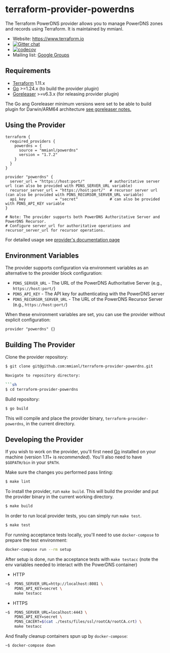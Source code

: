 # terraform-provider-powerdns

The Terraform PowerDNS provider allows you to manage PowerDNS zones and records using Terraform. It is maintained by mmianl.

- Website: https://www.terraform.io
- [![Gitter chat](https://badges.gitter.im/hashicorp-terraform/Lobby.png)](https://gitter.im/hashicorp-terraform/Lobby)
- [![codecov](https://codecov.io/gh/mmianl/terraform-provider-powerdns/branch/main/graph/badge.svg)](https://codecov.io/gh/mmianl/terraform-provider-powerdns)
- Mailing list: [Google Groups](http://groups.google.com/group/terraform-tool)

## Requirements

- [Terraform](https://www.terraform.io/downloads.html) 1.11.x
- [Go](https://golang.org/doc/install) >=1.24.x (to build the provider plugin)
- [Goreleaser](https://goreleaser.com) >=v6.3.x (for releasing provider plugin)

The Go ang Goreleaser minimum versions were set to be able to build plugin for Darwin/ARM64 architecture [see goreleaser notes.](https://goreleaser.com/deprecations/#builds-for-darwinarm64)

## Using the Provider

```hcl
terraform {
  required_providers {
    powerdns = {
      source = "mmianl/powerdns"
      version = "1.7.2"
    }
  }
}

provider "powerdns" {
  server_url = "https://host:port/"           # authoritative server url (can also be provided with PDNS_SERVER_URL variable)
  recursor_server_url = "https://host:port/"  # recursor server url (can also be provided with PDNS_RECURSOR_SERVER_URL variable)
  api_key             = "secret"              # can also be provided with PDNS_API_KEY variable
}

# Note: The provider supports both PowerDNS Authoritative Server and PowerDNS Recursor.
# Configure server_url for authoritative operations and recursor_server_url for recursor operations.
```

For detailed usage see [provider's documentation page](https://registry.terraform.io/providers/mmianl/powerdns/latest/docs)

## Environment Variables

The provider supports configuration via environment variables as an alternative to the provider block configuration:

- `PDNS_SERVER_URL` - The URL of the PowerDNS Authoritative Server (e.g., `https://host:port/`)
- `PDNS_API_KEY` - The API key for authenticating with the PowerDNS server
- `PDNS_RECURSOR_SERVER_URL` - The URL of the PowerDNS Recursor Server (e.g., `https://host:port/`)

When these environment variables are set, you can use the provider without explicit configuration:

```hcl
provider "powerdns" {}
```

## Building The Provider

Clone the provider repository:

```sh
$ git clone git@github.com:mmianl/terraform-provider-powerdns.git

Navigate to repository directory:

```sh
$ cd terraform-provider-powerdns
```

Build repository:

```sh
$ go build
```

This will compile and place the provider binary, `terraform-provider-powerdns`, in the current directory.

## Developing the Provider

If you wish to work on the provider, you'll first need [Go](http://www.golang.org) installed on your machine (version 1.11+ is _recommended_).
You'll also need to have `$GOPATH/bin` in your `$PATH`.

Make sure the changes you performed pass linting:

```sh
$ make lint
```

To install the provider, run `make build`. This will build the provider and put the provider binary in the current working directory.

```sh
$ make build
```

In order to run local provider tests, you can simply run `make test`.

```sh
$ make test
```

For running acceptance tests locally, you'll need to use `docker-compose` to prepare the test environment:

```sh
docker-compose run --rm setup
```

After setup is done, run the acceptance tests with `make testacc` (note the env variables needed to interact with the PowerDNS container)

- HTTP

```sh
~$  PDNS_SERVER_URL=http://localhost:8081 \
    PDNS_API_KEY=secret \
    make testacc
```

- HTTPS

```sh
~$  PDNS_SERVER_URL=localhost:4443 \
    PDNS_API_KEY=secret \
    PDNS_CACERT=$(cat ./tests/files/ssl/rootCA/rootCA.crt) \
    make testacc
```

And finally cleanup containers spun up by `docker-compose`:

```sh
~$ docker-compose down
```
